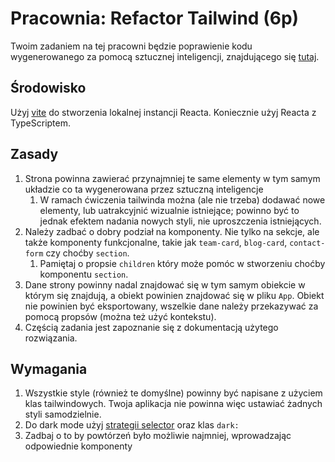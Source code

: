 # Pracownia: Refactor Tailwind (6p)

Twoim zadaniem na tej pracowni będzie poprawienie kodu wygenerowanego za pomocą sztucznej inteligencji, znajdującego się [tutaj](https://codesandbox.io/p/sandbox/new-wind-4k58gm).

## Środowisko

Użyj [vite](https://vitejs.dev/) do stworzenia lokalnej instancji Reacta. Koniecznie użyj Reacta z TypeScriptem.

## Zasady

1. Strona powinna zawierać przynajmniej te same elementy w tym samym układzie co ta wygenerowana przez sztuczną inteligencje
   1. W ramach ćwiczenia tailwinda można (ale nie trzeba) dodawać nowe elementy, lub uatrakcyjnić wizualnie istniejące; powinno być to jednak efektem nadania nowych styli, nie uproszczenia istniejących.
2. Należy zadbać o dobry podział na komponenty. Nie tylko na sekcje, ale także komponenty funkcjonalne, takie jak `team-card`, `blog-card`, `contact-form` czy choćby `section`.
   1. Pamiętaj o propsie `children` który może pomóc w stworzeniu choćby komponentu `section`.
3. Dane strony powinny nadal znajdować się w tym samym obiekcie w którym się znajdują, a obiekt powinien znajdować się w pliku `App`. Obiekt nie powinien być eksportowany, wszelkie dane należy przekazywać za pomocą propsów (można też użyć kontekstu).
4. Częścią zadania jest zapoznanie się z dokumentacją użytego rozwiązania.

## Wymagania

1. Wszystkie style (również te domyślne) powinny być napisane z użyciem klas tailwindowych. Twoja aplikacja nie powinna więc ustawiać żadnych styli samodzielnie.
2. Do dark mode użyj [strategii selector](https://tailwindcss.com/docs/dark-mode) oraz klas `dark:`
3. Zadbaj o to by powtórzeń było możliwie najmniej, wprowadzając odpowiednie komponenty